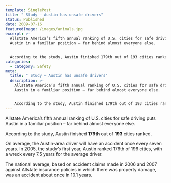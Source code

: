 ```yaml
---
template: SinglePost
title: " Study – Austin has unsafe drivers"
status: Published
date: 2009-07-16
featuredImage: /images/animals.jpg
excerpt: >-
  Allstate America’s fifth annual ranking of U.S. cities for safe driving puts
  Austin in a familiar position – far behind almost everyone else.


  According to the study, Austin finished 179th out of 193 cities ranked.
categories:
  - category: Safety
meta:
  title: " Study – Austin has unsafe drivers"
  description: >-
    Allstate America’s fifth annual ranking of U.S. cities for safe driving puts
    Austin in a familiar position – far behind almost everyone else.


    According to the study, Austin finished 179th out of 193 cities ranked.
---
```

<!--StartFragment-->

Allstate America’s fifth annual ranking of U.S. cities for safe driving puts Austin in a familiar position – far behind almost everyone else.

According to the study, Austin finished **179th** out of **193** cities ranked.

On average, the Austin-area driver will have an accident once every seven years. In 2005, the study’s first year, Austin ranked 176th of 196 cities, with a wreck every 7.5 years for the average driver.

The national average, based on accident claims made in 2006 and 2007 against Allstate insurance policies in which there was property damage, was an accident about once in 10.1 years.

<!--EndFragment-->